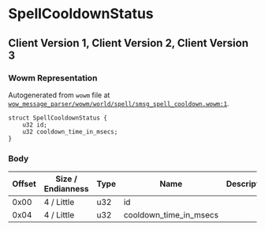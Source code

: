 # SpellCooldownStatus

## Client Version 1, Client Version 2, Client Version 3

### Wowm Representation

Autogenerated from `wowm` file at [`wow_message_parser/wowm/world/spell/smsg_spell_cooldown.wowm:1`](https://github.com/gtker/wow_messages/tree/main/wow_message_parser/wowm/world/spell/smsg_spell_cooldown.wowm#L1).
```rust,ignore
struct SpellCooldownStatus {
    u32 id;
    u32 cooldown_time_in_msecs;
}
```
### Body

| Offset | Size / Endianness | Type | Name | Description | Comment |
| ------ | ----------------- | ---- | ---- | ----------- | ------- |
| 0x00 | 4 / Little | u32 | id |  |  |
| 0x04 | 4 / Little | u32 | cooldown_time_in_msecs |  |  |

